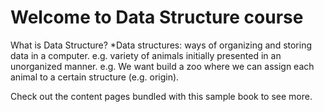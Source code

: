 # Welcome to Data Structure course
What is Data Structure?
*Data structures: ways of organizing and storing data in a computer.
 e.g. variety of animals initially presented in an unorganized manner.
 e.g. We want build a zoo where we can assign each animal to a certain
 structure (e.g. origin).


Check out the content pages bundled with this sample book to see more.

```{tableofcontents}
```
